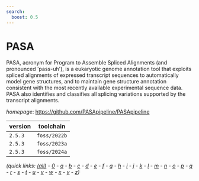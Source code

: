 ```yaml
---
search:
  boost: 0.5
---
```

# PASA

PASA, acronym for Program to Assemble Spliced Alignments (and pronounced 'pass-uh'),  is a eukaryotic genome annotation tool that exploits spliced alignments of expressed transcript  sequences to automatically model gene structures, and to maintain gene structure annotation consistent  with the most recently available experimental sequence data. PASA also identifies and classifies all  splicing variations supported by the transcript alignments.

*homepage*: <https://github.com/PASApipeline/PASApipeline>

version | toolchain
--------|----------
``2.5.3`` | ``foss/2022b``
``2.5.3`` | ``foss/2023a``
``2.5.3`` | ``foss/2024a``


*(quick links: [(all)](../index.md) - [0](../0/index.md) - [a](../a/index.md) - [b](../b/index.md) - [c](../c/index.md) - [d](../d/index.md) - [e](../e/index.md) - [f](../f/index.md) - [g](../g/index.md) - [h](../h/index.md) - [i](../i/index.md) - [j](../j/index.md) - [k](../k/index.md) - [l](../l/index.md) - [m](../m/index.md) - [n](../n/index.md) - [o](../o/index.md) - [p](../p/index.md) - [q](../q/index.md) - [r](../r/index.md) - [s](../s/index.md) - [t](../t/index.md) - [u](../u/index.md) - [v](../v/index.md) - [w](../w/index.md) - [x](../x/index.md) - [y](../y/index.md) - [z](../z/index.md))*

